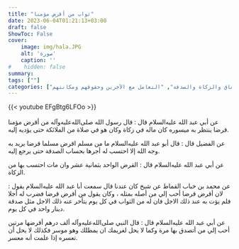 ```yaml
---
title: "ثواب من أقرض مؤمنا"
date: 2023-06-04T01:21:13+03:00
draft: false
ShowToc: False
cover:
    image: img/hala.JPG
    alt: 'صورة'
    caption: ''
#    hidden: false
summary: 
tags: [""]
categories: ["الإنفاق والزكاة والصدقة", "التعامل مع الآخرين وحقوقهم ومكانتهم"]
---
```

{{< youtube EFgBtg6LFOo >}}  
 <br>
عن
أبي عبد الله عليه‌السلام قال : قال رسول الله صلى‌الله‌عليه‌وآله من أقرض مؤمنا قرضا ينتظر به
ميسوره كان ماله في زكاة وكان هو في صلاة من الملائكة حتى يؤديه إليه.

عن الفضيل قال : قال أبو عبد الله عليه‌السلام ما من مسلم اقرض مسلما قرضا
يريد به وجه الله إلا احتسب له أجرها بحساب الصدقة حتى يرجع إليه.

عن أبي عبد الله عليه‌السلام قال : القرض الواحد
بثمانية عشر وان مات احتسب بها من الزكاة.

عن محمد بن خباب القماط عن شيخ كان عندنا قال سمعت
أبا عبد الله عليه‌السلام يقول : لان أقرض قرضا أحب إلي من أصله بمثله ، وكان يقول من
أقرض قرضا فضرب له أجلا فلم يؤت به عند ذلك الاجل فان له من الثواب
في كل يوم يتأخر عنه ذلك الاجل مثل صدقة دينار واحد في كل يوم.

عن
أبي عبد الله عليه‌السلام قال : قال النبي صلى‌الله‌عليه‌وآله ألف درهم أقرضها مرتين أحب
إلي من أتصدق بها مرة وكما لا يحل لغريمك ان يمطلك وهو موسر
فكذلك لا يحل أن تعسره إذا علمت أنه معسر.

